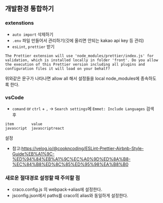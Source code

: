 ## 개발환경 통합하기

### extenstions

- `auto import` 삭제하기
- `.env` 파일 만들어서 관리하기(깃에 올리면 안되는 kakao api key 등 관리)
- `esLint`, `prettier` 받기

```
The Prettier extension will use 'node_modules/prettier/index.js' for validation, which is installed locally in folder 'front'. Do you allow the execution of this Prettier version including all plugins and configuration files it will load on your behalf?
```

위와같은 문구가 나타나면 allow all 해서 설정들을 local node_modules에 종속하도록 한다.

### vsCode

- `comand` or `ctrl` + `,` -> `Search settings`에 `Emmet: Include Languages` 검색 후

```
item        value
javascript  javascriptreact
```

설정

- 참고:https://velog.io/@cookncoding/ESLint-Prettier-Airbnb-Style-Guide%EB%A1%9C-%ED%94%84%EB%A1%9C%EC%A0%9D%ED%8A%B8-%EC%84%B8%ED%8C%85%ED%95%98%EA%B8%B0

### 새로운 절대경로 설정할 때 주의할 점

- craco.config.js 의 webpack->alias에 설정한다.
- jsconfig.json에서 paths를 craco의 alias와 동일하게 설정한다.
